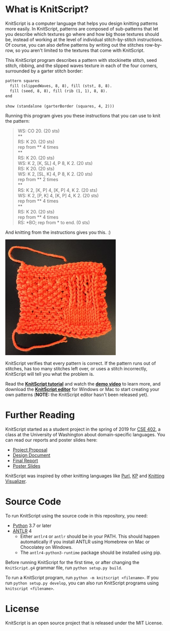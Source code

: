 # What is KnitScript?

KnitScript is a computer language that helps you design knitting patterns more easily. In KnitScript, patterns are composed of sub-patterns that let you describe which textures go where and how big those textures should be, instead of working at the level of individual stitch-by-stitch instructions. Of course, you can also define patterns by writing out the stitches row-by-row, so you aren't limited to the textures that come with KnitScript.

This KnitScript program describes a pattern with stockinette stitch, seed stitch, ribbing, and the slipped waves texture in each of the four corners, surrounded by a garter stitch border:

    pattern squares
      fill (slippedWaves, 8, 8), fill (stst, 8, 8).
      fill (seed, 8, 8), fill (rib (1, 1), 8, 8).
    end

    show (standalone (garterBorder (squares, 4, 2)))

Running this program gives you these instructions that you can use to knit the pattern:

> WS: CO 20. (20 sts)  
> \*\*  
> RS: K 20. (20 sts)  
> rep from \*\* 4 times  
> \*\*  
> RS: K 20. (20 sts)  
> WS: K 2, [K, SL] 4, P 8, K 2. (20 sts)  
> RS: K 20. (20 sts)  
> WS: K 2, [SL, K] 4, P 8, K 2. (20 sts)  
> rep from \*\* 2 times  
> \*\*  
> RS: K 2, [K, P] 4, [K, P] 4, K 2. (20 sts)  
> WS: K 2, [P, K] 4, [K, P] 4, K 2. (20 sts)  
> rep from \*\* 4 times  
> \*\*  
> RS: K 20. (20 sts)  
> rep from \*\* 4 times  
> RS: \*BO; rep from \* to end. (0 sts)

And knitting from the instructions gives you this. :)

![Photo of the pattern after being knit](four-squares.jpg)

KnitScript verifies that every pattern is correct. If the pattern runs out of stitches, has too many stitches left over, or uses a stitch incorrectly, KnitScript will tell you what the problem is.

Read the [**KnitScript tutorial**][tutorial] and watch the [**demo video**][demo] to learn more, and download the [**KnitScript editor**](https://bitbucket.org/logicologist/knitscript/downloads/) for Windows or Mac to start creating your own patterns (**NOTE:** the KnitScript editor hasn't been released yet).

# Further Reading

KnitScript started as a student project in the spring of 2019 for [CSE 402][cse402], a class at the University of Washington about domain-specific languages. You can read our reports and poster slides here:

* [Project Proposal][proposal]
* [Design Document][design-doc]
* [Final Report][report]
* [Poster Slides][poster]

KnitScript was inspired by other knitting languages like [Purl](http://chelsea.lol/purl-undergrad/), [KP](http://www.cs.cmu.edu/~taey/pub/knit.pdf) and [Knitting Visualizer](http://www.columbia.edu/~syy2114/knitting-visualizer/).

# Source Code

To run KnitScript using the source code in this repository, you need:

* [Python](https://www.python.org/) 3.7 or later
* [ANTLR](https://www.antlr.org/download.html) 4
    - Either `antlr4` or `antlr` should be in your PATH. This should happen automatically if you install ANTLR using Homebrew on Mac or Chocolatey on Windows.
    - The `antlr4-python3-runtime` package should be installed using pip.

Before running KnitScript for the first time, or after changing the `KnitScript.g4` grammar file, run `python setup.py build`.

To run a KnitScript program, run `python -m knitscript <filename>`. If you run `python setup.py develop`, you can also run KnitScript programs using `knitscript <filename>`.

# License

KnitScript is an open source project that is released under the MIT License.


[proposal]: https://docs.google.com/document/d/1HJaMU6nQh7hZbXyaBIFYdoHr-XjVUfyUXAm2qFd-q9o/edit?usp=sharing
[design-doc]: https://docs.google.com/document/d/1bXGWBJ_lnPc5Xc-QCefcFH5KNZkcsYDslpOo9RWE-is/edit?usp=sharing
[report]: https://docs.google.com/document/d/1aYORpi4gq3Y1R5aTd2yqlDE1VDverKlRFNv3xR3BcdQ/edit?usp=sharing
[poster]: https://drive.google.com/file/d/1F9-DcAWweqWQZeE_HwzfticYpjIXfc7i/view?usp=sharing
[demo]: https://drive.google.com/file/d/1QSRcMQy7tzoCxKIZ2CbPNWYG9alXEeUx/view?usp=sharing
[tutorial]: https://docs.google.com/document/d/1TqBz_DOn-wV0VecZOt3qUNojs47AlXf_VJXSXezxab4/edit?usp=sharing
[cse402]: https://docs.google.com/document/u/1/d/e/2PACX-1vS79XJNWlPB-KISMOiGQEg7RwwNQYnwlU8LV_Chrp7GnE3mQbd1wNCPNqaMkhu0Bmswmu3u8NF5t7Ue/pub